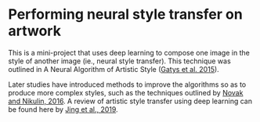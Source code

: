 # Performing neural style transfer on artwork
This is a mini-project that uses deep learning to compose one image in the style of another image (ie., neural style transfer). This technique was outlined in A Neural Algorithm of Artistic Style ([Gatys et al. 2015](https://arxiv.org/abs/1508.06576)). 

Later studies have introduced methods to improve the algorithms so as to produce more complex styles, such as the techniques outlined by [Novak and Nikulin, 2016](https://arxiv.org/abs/1605.04603). A review of artistic style transfer using deep learning can be found here by [Jing et al., 2019](https://ieeexplore.ieee.org/abstract/document/8732370).

